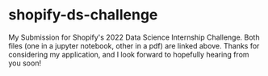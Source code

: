 # shopify-ds-challenge
My Submission for Shopify's 2022 Data Science Internship Challenge. Both files (one in a jupyter notebook, other in a pdf) are linked above. Thanks for considering my application, and I look forward to hopefully hearing from you soon!
